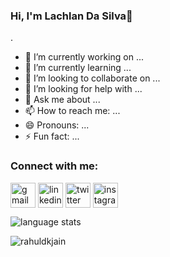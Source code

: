 ### Hi, I'm Lachlan Da Silva👋
.

- 🔭 I’m currently working on ...
- 🌱 I’m currently learning ...
- 👯 I’m looking to collaborate on ...
- 🤔 I’m looking for help with ...
- 💬 Ask me about ...
- 📫 How to reach me: ...
- 😄 Pronouns: ...
- ⚡ Fun fact: ...


<h3 align="left">Connect with me:</h3>
<p align="left">
<a href="lachsilva3@gmail.com" target="_blank"><img align="center" src="https://img.icons8.com/fluency/48/000000/apple-mail.png" alt="gmail" height="40" width="40"/></a>
<a href="https://in.linkedin.com/in/lachlan-da-silva-002b31242" target="_blank"><img align="center" src="https://img.icons8.com/fluency/48/000000/linkedin.png" alt="linkedin" height="40" width="40"/></a>
<a href="https://twitter.com/lachsilva3" target="_blank"><img align="center" src="https://img.icons8.com/fluency/48/000000/twitter-squared.png" alt="twitter" height="40" width="40" /></a>
<a href="https://instagram.com/lachlan_dasilva" target="_blank"><img align="center" src="https://img.icons8.com/fluency/48/000000/instagram-new.png" alt="instagram" height="40" width="40" /></a>
</p>


 <p ><img align="center" src="https://github-readme-stats.vercel.app/api/top-langs?username=Lchris22&show_icons=true&locale=en&layout=compact&theme=outrun" alt="language stats" /></p>
 
 <p> <img src=https://github-readme-stats.vercel.app/api?username=lachsilva3&show_icons=true&theme=outrun alt=rahuldkjain /> </p>

